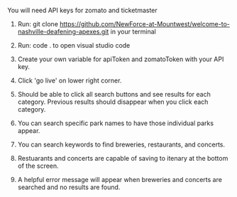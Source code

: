 You will need API keys for zomato and ticketmaster 

1. Run: git clone https://github.com/NewForce-at-Mountwest/welcome-to-nashville-deafening-apexes.git in your terminal

2. Run: code . to open visual studio code

3. Create your own variable for apiToken and zomatoToken with your API key.

4. Click 'go live' on lower right corner.

5. Should be able to click all search buttons and see results for each category. Previous results should disappear when you click each category.

6. You can search specific park names to have those individual parks appear.

7. You can search keywords to find breweries, restaurants, and concerts.

8. Restuarants and concerts are capable of saving to itenary at the bottom of the screen. 

9. A helpful error message will appear when breweries and concerts are searched and no results are found.